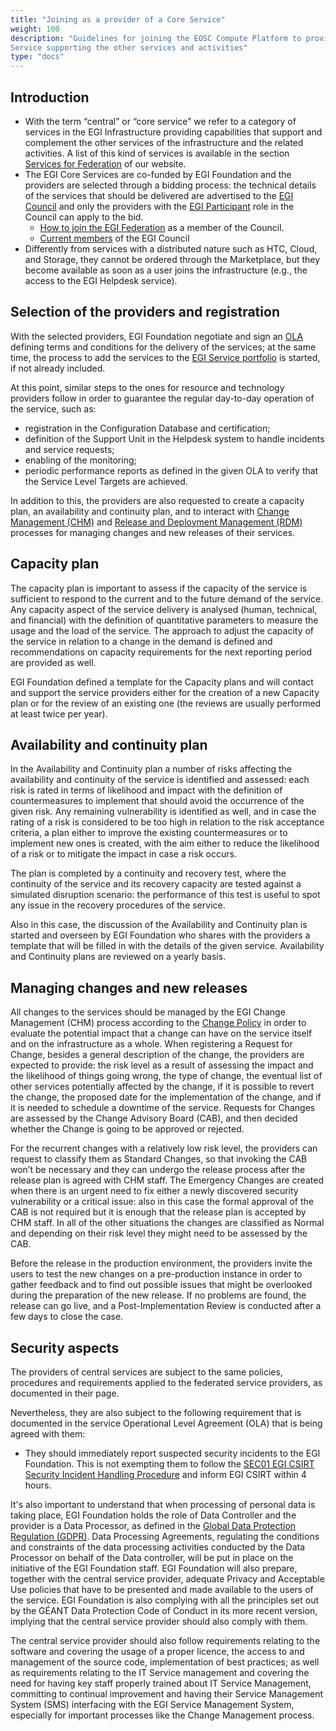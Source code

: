 ```yaml
---
title: "Joining as a provider of a Core Service"
weight: 100
description: "Guidelines for joining the EOSC Compute Platform to provide a Core
Service supporting the other services and activities"
type: "docs"
---
```


## Introduction

- With the term “central” or “core service” we refer to a category of services
  in the EGI Infrastructure providing capabilities that support and complement
  the other services of the infrastructure and the related activities. A list
  of this kind of services is available in the section
  [Services for Federation](https://www.egi.eu/services/federation/) of our
  website.
- The EGI Core Services are co-funded by EGI Foundation and the providers are
  selected through a bidding process: the technical details of the services that
  should be delivered are advertised to the 
  [EGI Council](https://ims.egi.eu/display/EGIG/EGI+Council) and only the
  providers with the
  [EGI Participant](https://ims.egi.eu/display/EGIG/EGI+Participant) role in the
  Council can apply to the bid.
  - [How to join the EGI Federation](https://www.egi.eu/join-the-egi-federation/)
  as a member of the Council.
  - [Current members](https://www.egi.eu/egi-federation/#council) of the EGI
    Council 
- Differently from services with a distributed nature such as HTC, Cloud, and
  Storage, they cannot be ordered through the Marketplace, but they become
  available as soon as a user joins the infrastructure (e.g., the access to the
  EGI Helpdesk service).

## Selection of the providers and registration

With the selected providers, EGI Foundation negotiate and sign an
[OLA](https://ims.egi.eu/display/EGIG/Operational+Level+Agreement) defining
terms and conditions for the delivery of the services; at the same time, the
process to add the services to the
[EGI Service portfolio](https://www.egi.eu/services/) is started, if not already
included.

At this point, similar steps to the ones for resource and technology providers
follow in order to guarantee the regular day-to-day operation of the service,
such as:

- registration in the Configuration Database and certification;
- definition of the Support Unit in the Helpdesk system to handle incidents and
  service requests;
- enabling of the monitoring;
- periodic performance reports as defined in the given OLA to verify that the
  Service Level Targets are achieved.

In addition to this, the providers are also requested to create a capacity plan,
an availability and continuity plan, and to interact with [Change Management
(CHM)](https://confluence.egi.eu/x/_A2rB) and [Release and Deployment Management
(RDM)](https://confluence.egi.eu/x/zgbSB) processes for managing changes and new
releases of their services.

## Capacity plan

The capacity plan is important to assess if the capacity of the service is
sufficient to respond to the current and to the future demand of the service.
Any capacity aspect of the service delivery is analysed (human, technical, and
financial) with the definition of quantitative parameters to measure the usage
and the load of the service. The approach to adjust the capacity of the service
in relation to a change in the demand is defined and recommendations on capacity
requirements for the next reporting period are provided as well.

EGI Foundation defined a template for the Capacity plans and will contact and
support the service providers either for the creation of a new Capacity plan or
for the review of an existing one (the reviews are usually performed at least
twice per year).

## Availability and continuity plan

In the Availability and Continuity plan a number of risks affecting the
availability and continuity of the service is identified and assessed: each risk
is rated in terms of likelihood and impact with the definition of
countermeasures to implement that should avoid the occurrence of the given risk.
Any remaining vulnerability is identified as well, and in case the rating of a
risk is considered to be too high in relation to the risk acceptance criteria, a
plan either to improve the existing countermeasures or to implement new ones is
created, with the aim either to reduce the likelihood of a risk or to mitigate
the impact in case a risk occurs.

The plan is completed by a continuity and recovery test, where the continuity of
the service and its recovery capacity are tested against a simulated disruption
scenario: the performance of this test is useful to spot any issue in the
recovery procedures of the service.

Also in this case, the discussion of the Availability and Continuity plan is
started and overseen by EGI Foundation who shares with the providers a template
that will be filled in with the details of the given service. Availability and
Continuity plans are reviewed on a yearly basis.

## Managing changes and new releases

All changes to the services should be managed by the EGI Change Management (CHM)
process according to the [Change Policy](https://confluence.egi.eu/x/k4SjBQ)
in order to evaluate the potential impact that a change can have on the service
itself and on the infrastructure as a whole. When registering a Request for
Change, besides a general description of the change, the providers are expected
to provide: the risk level as a result of assessing the impact and the
likelihood of things going wrong, the type of change, the eventual list of other
services potentially affected by the change, if it is possible to revert the
change, the proposed date for the implementation of the change, and if it is
needed to schedule a downtime of the service. Requests for Changes are assessed
by the Change Advisory Board (CAB), and then decided whether the Change is going
to be approved or rejected.

For the recurrent changes with a relatively low risk level, the providers can
request to classify them as Standard Changes, so that invoking the CAB won’t be
necessary and they can undergo the release process after the release plan is
agreed with CHM staff. The Emergency Changes are created when there is an urgent
need to fix either a newly discovered security vulnerability or a critical
issue: also in this case the formal approval of the CAB is not required but it
is enough that the release plan is accepted by CHM staff. In all of the other
situations the changes are classified as Normal and depending on their risk
level they might need to be assessed by the CAB.

Before the release in the production environment, the providers invite the users
to test the new changes on a pre-production instance in order to gather feedback
and to find out possible issues that might be overlooked during the preparation
of the new release. If no problems are found, the release can go live, and a
Post-Implementation Review is conducted after a few days to close the case.

## Security aspects

The providers of central services are subject to the same policies, procedures
and requirements applied to the federated service providers, as documented in
their page.

Nevertheless, they are also subject to the following requirement that is
documented in the service Operational Level Agreement (OLA) that is being agreed
with them:

- They should immediately report suspected security incidents to the EGI
  Foundation. This is not exempting them to follow the
  [SEC01 EGI CSIRT Security Incident Handling Procedure](https://go.egi.eu/sec01)
  and inform EGI CSIRT within 4 hours.

It's also important to understand that when processing of personal data is
taking place, EGI Foundation holds the role of Data Controller and the provider
is a Data Processor, as defined in the
[Global Data Protection Regulation (GDPR)](https://gdpr.eu/article-4-definitions/).
Data Processing Agreements, regulating the conditions and constraints of the
data processing activities conducted by the Data Processor on behalf of the Data
controller, will be put in place on the initiative of the EGI Foundation staff.
EGI Foundation will also prepare, together with the central service provider,
adequate Privacy and Acceptable Use policies that have to be presented and made
available to the users of the service. EGI Foundation is also complying with all
the principles set out by the GÉANT Data Protection Code of Conduct in its more
recent version, implying that the central service provider should also comply
with them.

The central service provider should also follow requirements relating to the
software and covering the usage of a proper licence, the access to and
management of the source code, implementation of best practices; as well as
requirements relating to the IT Service management and covering the need for
having key staff properly trained about IT Service Management, committing to
continual improvement and having their Service Management System (SMS)
interfacing with the EGI Service Management System, especially for important
processes like the Change Management process.
